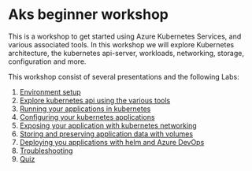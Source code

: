 # Aks beginner workshop

This is a workshop to get started using Azure Kubernetes Services, and various associated tools. In this workshop we will explore Kubernetes architecture, the kubernetes api-server, workloads, networking, storage, configuration and more. 

This workshop consist of several presentations and the following Labs:

1. [Environment setup](labs/lab1-environment-setup/LAB.md)
2. [Explore kubernetes api using the various tools](labs/lab2-exploring-k8s-api/LAB.md)
3. [Running your applications in kubernetes](labs/lab3-workloads/LAB.md)
4. [Configuring your kubernetes applications](labs/lab4-configuration/LAB.md)
5. [Exposing your application with kubernetes networking](labs/lab5-networking/LAB.md)
6. [Storing and preserving application data with volumes](labs/lab6-volumes/LAB.md)
8. [Deploying you applications with helm and Azure DevOps](labs/lab7-deploy/LAB.md)
7. [Troubleshooting](labs/lab8-troubleshooting/LAB.md)
8. [Quiz](labs/lab9-quiz/LAB.md)